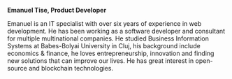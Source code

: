 **Emanuel Tise, Product Developer**

Emanuel is an IT specialist with over six years of experience in web
development. He has been working as a software developer and consultant for
multiple multinational companies. He studied Business Information Systems at
Babes-Bolyai University in Cluj, his background include economics & finance,
he loves entrepreneurship, innovation and finding new solutions that can improve our lives. He has great interest in open-source and blockchain technologies.
